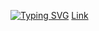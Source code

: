 [![Typing SVG](https://readme-typing-svg.demolab.com?font=Fira+Code&size=12&pause=1000&color=33FF33+&width=735&lines=Hi+there,+my+name+is+Guillermo+Villanueva+Benito.+You+can+visit+my+personal+website+at+https://guillermovillanuevabenito.com)](https://git.io/typing-svg)
[Link](https://guillermovillanuevabenito.com)
